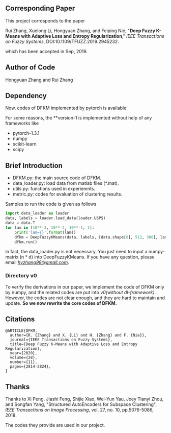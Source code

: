 ## Corresponding Paper

This project corresponds to the paper


Rui Zhang, Xuelong Li, Hongyuan Zhang, and Feiping Nie, "**Deep Fuzzy K-Means with Adaptive Loss and Entropy Regularization**," *IEEE Transactions on Fuzzy Systems*, DOI:10.1109/TFUZZ.2019.2945232.

which has been accepted in Sep, 2019. 

## Author of Code

Hongyuan Zhang and Rui Zhang

## Dependency


Now, codes of DFKM implemented by pytorch is available: 

For some reasons, the **version-1 is implemented without help of any frameworks like 

- pytorch-1.3.1
- numpy
- scikit-learn 
- scipy


## Brief Introduction

- DFKM.py: the main source code of DFKM.
- data_loader.py: load data from matlab files (*.mat). 
- utils.py: functions used in experiemnts.
- metric.py: codes for evaluation of clustering results. 

Samples to run the code is given as follows

```python
import data_loader as loader
data, labels = loader.load_data(loader.USPS)
data = data.T
for lam in [10**-3, 10**-2, 10**-1, 1]:
	print('lam={}'.format(lam))
	dfkm = DeepFuzzyKMeans(data, labels, [data.shape[0], 512, 300], lam=lam, gamma=1, batch_size=512, lr=10**-4)
	dfkm.run()
```

In fact, the data_loader.py is not necessary. You just need to input a numpy-matrix (n * d) into DeepFuzzyKMeans. If you have any question, please email *hyzhang98@gmail.com*.

### Directory v0

To verify the derivations in our paper, we implement the code of DFKM only by numpy, and the related codes are put into *v0(without dl-framework)*. However, the codes are not clear enough, and they are hard to maintain and update. **So we now rewrite the core codes of DFKM.**



## Citations

```
@ARTICLE{DFKM,
  author={R. {Zhang} and X. {Li} and H. {Zhang} and F. {Nie}},
  journal={IEEE Transactions on Fuzzy Systems}, 
  title={Deep Fuzzy K-Means with Adaptive Loss and Entropy Regularization}, 
  year={2020},
  volume={28},
  number={11},
  pages={2814-2824},
}
```



## Thanks

Thanks to 
Xi Peng, Jiashi Feng, Shijie Xiao, Wei-Yun Yau,  Joey Tianyi Zhou, and Songfan Yang, "Structured AutoEncoders for Subspace Clustering", *IEEE Transactions on Image Processing*, vol. 27, no. 10, pp.5076-5086, 2018.

The codes they provide are used in our project. 
